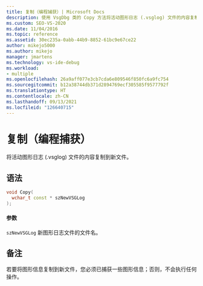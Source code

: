 ```yaml
---
title: 复制（编程捕获）| Microsoft Docs
description: 使用 VsgDbg 类的 Copy 方法将活动图形日志 (.vsglog) 文件的内容复制到新文件中。
ms.custom: SEO-VS-2020
ms.date: 11/04/2016
ms.topic: reference
ms.assetid: 30ec235a-0abb-44b9-8852-61bc9e67ce22
author: mikejo5000
ms.author: mikejo
manager: jmartens
ms.technology: vs-ide-debug
ms.workload:
- multiple
ms.openlocfilehash: 26a9aff077e3cb7cda6e809546f850fc6a9fc754
ms.sourcegitcommit: b12a38744db371d2894769ecf305585f9577792f
ms.translationtype: HT
ms.contentlocale: zh-CN
ms.lasthandoff: 09/13/2021
ms.locfileid: "126640715"
---
```

# <a name="copy-programmatic-capture"></a>复制（编程捕获）
将活动图形日志 (.vsglog) 文件的内容复制到新文件。

## <a name="syntax"></a>语法

```C++
void Copy(
  wchar_t const * szNewVSGLog
);
```

#### <a name="parameters"></a>参数
 `szNewVSGLog` 新图形日志文件的文件名。

## <a name="remarks"></a>备注
 若要将图形信息复制到新文件，您必须已捕获一些图形信息；否则，不会执行任何操作。